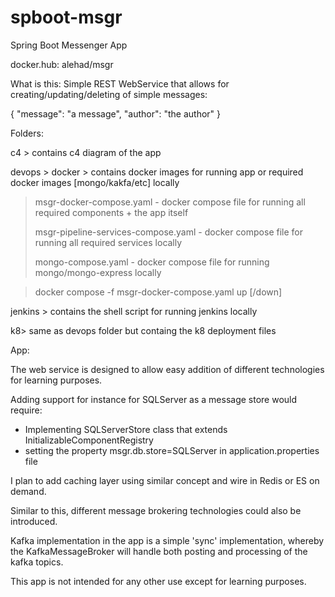 # spboot-msgr
Spring Boot Messenger App

docker.hub: alehad/msgr

What is this:
Simple REST WebService that allows for creating/updating/deleting of simple messages:

{
   "message": "a message",
   "author": "the author"
}

Folders:

c4 > contains c4 diagram of the app

devops > docker > contains docker images for running app or required docker images [mongo/kakfa/etc] locally

  > msgr-docker-compose.yaml - docker compose file for running all required components + the app itself
  > 
  > msgr-pipeline-services-compose.yaml - docker compose file for running all required services locally
  > 
  > mongo-compose.yaml - docker compose file for running mongo/mongo-express locally

  > docker compose -f msgr-docker-compose.yaml up [/down] 

jenkins > contains the shell script for running jenkins locally  

k8> same as devops folder but containg the k8 deployment files

App:

The web service is designed to allow easy addition of different technologies for learning purposes.

Adding support for instance for SQLServer as a message store would require:
  * Implementing SQLServerStore class that extends InitializableComponentRegistry<IMessageStore>
  * setting the property msgr.db.store=SQLServer in application.properties file

I plan to add caching layer using similar concept and wire in Redis or ES on demand.

Similar to this, different message brokering technologies could also be introduced.

Kafka implementation in the app is a simple 'sync' implementation, whereby the KafkaMessageBroker will handle both posting
and processing of the kafka topics.

This app is not intended for any other use except for learning purposes.
